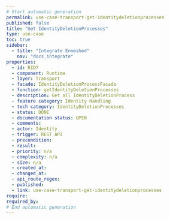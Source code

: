 ```yaml
---
# Start automatic generation
permalink: use-case-transport-get-identitydeletionprocesses
published: false
title: "Get IdentityDeletionProcesses"
type: use-case
toc: true
sidebar:
  - title: "Integrate Enmeshed"
    nav: "docs_integrate"
properties:
  - id: RID7
  - component: Runtime
  - layer: Transport
  - facade: IdentityDeletionProcessFacade
  - function: getIdentityDeletionProcesses
  - description: Get all IdentityDeletionProcess
  - feature category: Identity Handling
  - tech category: IdentityDeletionProcesses
  - status: DONE
  - documentation status: OPEN
  - comments:
  - actor: Identity
  - trigger: REST API
  - precondition:
  - result:
  - priority: n/a
  - complexity: n/a
  - size: n/a
  - created_at:
  - changed_at:
  - api_route_regex:
  - published:
  - link: use-case-transport-get-identitydeletionprocesses
require:
required_by:
# End automatic generation
---
```

